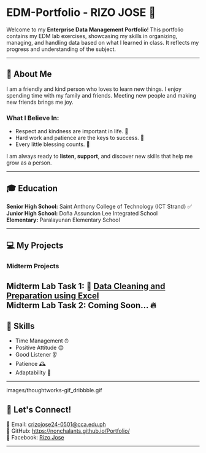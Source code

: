 # EDM-Portfolio - RIZO JOSE 🎯

Welcome to my **Enterprise Data Management Portfolio**! This portfolio contains my EDM lab exercises, showcasing my skills in organizing, managing, and handling data based on what I learned in class. It reflects my progress and understanding of the subject.

---

## 🌟 About Me
I am a friendly and kind person who loves to learn new things. I enjoy spending time with my family and friends. Meeting new people and making new friends brings me joy. 

### What I Believe In:
- Respect and kindness are important in life. 🤝
- Hard work and patience are the keys to success. 💪
- Every little blessing counts. 🙏

I am always ready to **listen, support**, and discover new skills that help me grow as a person.

---

## 🎓 Education
**Senior High School:** Saint Anthony College of Technology (ICT Strand) ✅  
**Junior High School:** Doña Assuncion Lee Integrated School  
**Elementary:** Paralayunan Elementary School  

---

## 💻 My Projects
### Midterm Projects
**Midterm Lab Task 1:** 📄 [Data Cleaning and Preparation using Excel](MIDTERM%20LAB%20TASK1/)  
**Midterm Lab Task 2:** Coming Soon... 🔥  
---

## 📌 Skills
- Time Management ⏰
- Positive Attitude 😊
- Good Listener 👂
- Patience 🕰️
- Adaptability 🔄

---

images/thoughtworks-gif_dribbble.gif

## 💪 Let's Connect!
📧 Email: crizojose24-0501@cca.edu.ph  
🔗 GitHub: https://nonchalants.github.io/Portfolio/  
📱 Facebook: [Rizo Jose](https://www.facebook.com/rizojose.1214) 

---

